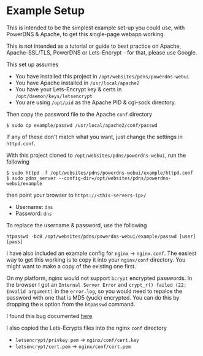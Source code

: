 # Example Setup #

This is intended to be the simplest example set-up you could use, with PowerDNS & Apache, to get
this single-page webapp working.

This is not intended as a tutorial or guide to best practice on Apache, Apache-SSL/TLS, PowerDNS or Lets-Encrypt - for that, please use Google.

This set up assumes 
* You have installed this project in `/opt/websites/pdns/powerdns-webui`
* You have Apache installed in `/usr/local/apache2` 
* You have your Lets-Encrypt key & certs in `/opt/daemon/keys/letsencrypt` 
* You are using `/opt/pid` as the Apache PID & cgi-sock directory. 

Then copy the password file to the Apache `conf` directory

```
$ sudo cp example/passwd /usr/local/apache2/conf/passwd
```

If any of these don't match what you want, just change the settings in `httpd.conf`.

With this project cloned to `/opt/websites/pdns/powerdns-webui`, run the following

```
$ sudo httpd -f /opt/websites/pdns/powerdns-webui/example/httpd.conf
$ sudo pdns_server --config-dir=/opt/websites/pdns/powerdns-webui/example
```

then point your browser to `https://<this-servers-ip>/`

* Username: `dns`
* Password: `dns`

To replace the username & password, use the following

```
htpasswd -bcB /opt/websites/pdns/powerdns-webui/example/passwd [user] [pass]
```

I have also included an example config for `nginx` -> `nginx.conf`. The easiest way to get this 
working is to copy it into your `nginx/conf` directory. You might want to make a copy of the existing one first.

On my platform, nginx would not support `bcrypt` encrypted passwords. In the browser I got an `Internal Server Error` and 
`crypt_r() failed (22: Invalid argument)` in the `error.log`, so you would need to 
repalce the password with one that is MD5 (yuck) encrypted. You can do this by dropping the `B`
option from the `htpasswd` command.

I found this bug documented [here](https://github.com/kubernetes/ingress-nginx/issues/3150).

I also copied the Lets-Ecrypts files into the nginx `conf` directory

* `letsencrypt/privkey.pem` -> `nginx/conf/cert.key`
* `letsencrypt/cert.pem` -> `nginx/conf/cert.pem`


